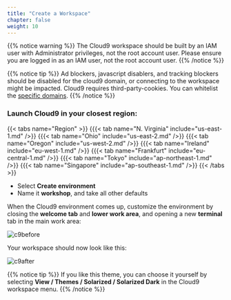 ```yaml
---
title: "Create a Workspace"
chapter: false
weight: 10
---
```


{{% notice warning %}}
The Cloud9 workspace should be built by an IAM user with Administrator privileges,
not the root account user. Please ensure you are logged in as an IAM user, not the root
account user.
{{% /notice %}}

<!---
{{% notice info %}}
This workshop was designed to run in the **Oregon (us-west-2)** region. **Please don't
run in any other region.** Future versions of this workshop will expand region availability,
and this message will be removed.
{{% /notice %}}
-->

{{% notice tip %}}
Ad blockers, javascript disablers, and tracking blockers should be disabled for
the cloud9 domain, or connecting to the workspace might be impacted.
Cloud9 requires third-party-cookies. You can whitelist the [specific domains](https://docs.aws.amazon.com/cloud9/latest/user-guide/troubleshooting.html#troubleshooting-env-loading).
{{% /notice %}}

### Launch Cloud9 in your closest region:
{{< tabs name="Region" >}}
{{{< tab name="N. Virginia" include="us-east-1.md" />}}
{{{< tab name="Ohio" include="us-east-2.md" />}}
{{{< tab name="Oregon" include="us-west-2.md" />}}
{{{< tab name="Ireland" include="eu-west-1.md" />}}
{{{< tab name="Frankfurt" include="eu-central-1.md" />}}
{{{< tab name="Tokyo" include="ap-northeast-1.md" />}}
{{{< tab name="Singapore" include="ap-southeast-1.md" />}}
{{< /tabs >}}

- Select **Create environment**
- Name it **workshop**, and take all other defaults

When the Cloud9 environment comes up, customize the environment by closing the **welcome tab**
and **lower work area**, and opening a new **terminal** tab in the main work area:

![c9before](/images/prerequisites/c9before.png)

Your workspace should now look like this:

![c9after](/images/prerequisites/c9after.png)

{{% notice tip %}}
If you like this theme, you can choose it yourself by selecting **View / Themes / Solarized / Solarized Dark** in the Cloud9 workspace menu.
{{% /notice %}}

